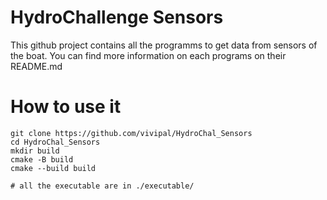 # HydroChallenge Sensors

This github project contains all the programms to get data from sensors of the boat.
You can find more information on each programs on their README.md


# How to use it

```console
git clone https://github.com/vivipal/HydroChal_Sensors
cd HydroChal_Sensors
mkdir build
cmake -B build
cmake --build build

# all the executable are in ./executable/
```

